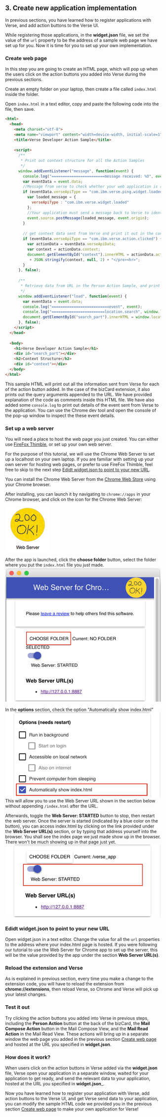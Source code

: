 ## 3. Create new application implementation

In previous sections, you have learned how to register applications with Verse, and add action buttons to the Verse UI.

While registering those applications, in the __widget.json__ file, we set the value of the `url` property to be the address of a sample web page we have set up for you. Now it is time for you to set up your own implementation.


### Create web page
In this step you are going to create an HTML page, which will pop up when the users click on the action buttons you added into Verse during the previous sections.

Create an empty folder on your laptop, then create a file called `index.html` inside the folder.

Open `index.html` in a text editor, copy and paste the following code into the file, then save.

```html
<html>
  <head>
    <meta charset="utf-8">
    <meta name="viewport" content="width=device-width, initial-scale=1">
    <title>Verse Developer Action Sample</title>

    <script>
      /**
       * Print out context structure for all the Action Samples
       */
      window.addEventListener("message", function(event) {
        console.log("========================message received: %O", event);
        var eventData = event.data;
        //Message from verse to check whether your web application is ready
        if (eventData.verseApiType == "com.ibm.verse.ping.widget.loaded") {
          var loaded_message = {
            verseApiType : "com.ibm.verse.widget.loaded"
          };
          //Your application must send a message back to Verse to identify that it's ready to receive data from Verse
          event.source.postMessage(loaded_message, event.origin);
        }

        // get context data sent from Verse and print it out in the context div
        if (eventData.verseApiType == "com.ibm.verse.action.clicked") {
          var actionData = eventData.verseApiData;
          var context = actionData.context;
          document.getElementById("context").innerHTML = actionData.actionId + "<hr><pre>"
           + JSON.stringify(context, null, 2) + "</pre><hr>";
        }
      }, false);

      /**
       * Retrieve data from URL in the Person Action Sample, and print it in the search_part div.
       */
      window.addEventListener("load", function(event) {
        var eventData = event.data;
        console.log("==========================event", event);
        console.log("========================location.search", window.location.search);
        document.getElementById("search_part").innerHTML = window.location.search;
      }, false);
    </script>
  </head>

  <body>
    <h1>Verse Developer Action Sample</h1>
    <div id="search_part"></div>
    <h2>Context Structure</h2>
    <div id="context"></div>
  </body>
</html>
```
This sample HTML will print out all the information sent from Verse for each of the action button added. In the case of the bizCard extension, it also prints out the query arguments appended to the URL. We have provided explanation of the code as comments inside this HTML file. We have also added some `console.log` to print out details of the event sent from Verse to the application. You can use the Chrome dev tool and open the console of the pop-up window to inspect the these event details.


### Set up a web server
You will need a place to host the web page you just created. You can either use [FireFox Thimble][1], or set up your own web server.

For the purpose of this tutorial, we will use the Chrome Web Server to set up a localhost on your own laptop. If you are familiar with setting up your own server for hosting web pages, or prefer to use FireFox Thimble, feel free to skip to the next step [Edidt widget.json to point to your new URL](#edit-widget.json-to-point-to-your-new-URL).

You can install the Chrome Web Server from the [Chrome Web Store][2] using your Chrome browser.

After installing, you can launch it by navigating to `chrome://apps` in your Chrome browser, and click on the icon for the Chrome Web Server:

![Chrome web server](img/4_chrome_webServer.png)

After the app is launched, click the __choose folder__ button, select the folder where you put the `index.html` file you just made.
![choose folder](img/4_choose_folder.png)

In the __options__ section, check the option "Automatically show index.html"
![automatically show index.html](img/4_show_index.png)
This will allow you to use the Web Server URL shown in the section below without appending `/index.html` after the URL.

Afterwards, toggle the __Web Server: STARTED__ button to stop, then restart the web server. Once the server is started (indicated by a blue color on the button), you can access index.html by clicking on the link provided under the __Web Server URL(s)__ section, or by typing that address yourself into the browser. You shall see the index page we just made show up in the browser. There won't be much showing up in that page just yet.
![server toggle button](img/4_toggle_server.png)


### Edidt widget.json to point to your new URL
Open widget.json in a text editor. Change the value for all the `url` properties to the address where your index.html page is hosted. If you were following our tutorial to use the Web Server for Chrome app to set up the server, this will be the value provided by the app under the section __Web Server URL(s)__.


### Reload the extension and Verse
As is explained in previous section, every time you make a change to the extension code, you will have to reload the extension from __chrome://extensions__, then reload Verse, so Chrome and Verse will pick up your latest changes.


### Test it out
Try clicking the action buttons you added into Verse in previous steps, including the __Person Action__ button at the back of the bizCard, the __Mail Compose Action__ button in the Mail Compose View, and the __Mail Read Action__ in the Mail Read View. These actions will bring up in a separate window the web page you added in the previous section [Create web page](#create-web-page) and hosted at the URL you specified in __widget.json__.


### How does it work?
When users click on the action buttons in Verse added via the __widget.json__ file, Verse open your application in a separate window, waited for your application to get ready, and send the relevant data to your application, hosted at the URL you specified in __widget.json___.

Now you have learned how to register your application with Verse, add action buttons to the Verse UI, and get Verse send data to your application, you can modify the sample HTML code we provided you in the previous section [Create web page](#create-web-page) to make your own application for Verse!


[1]: https://thimble.mozilla.org/en-US/
[2]: https://chrome.google.com/webstore/detail/web-server-for-chrome/ofhbbkphhbklhfoeikjpcbhemlocgigb?hl=en
